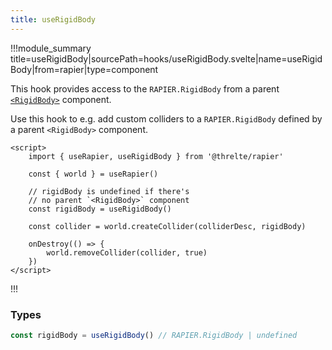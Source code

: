 ```yaml
---
title: useRigidBody
---
```


!!!module_summary title=useRigidBody|sourcePath=hooks/useRigidBody.svelte|name=useRigidBody|from=rapier|type=component

This hook provides access to the `RAPIER.RigidBody` from a parent [`<RigidBody>`](/rapier/rigid-body) component.

Use this hook to e.g. add custom colliders to a `RAPIER.RigidBody` defined by a parent `<RigidBody>` component.

```svelte
<script>
	import { useRapier, useRigidBody } from '@threlte/rapier'

	const { world } = useRapier()

	// rigidBody is undefined if there's
	// no parent `<RigidBody>` component
	const rigidBody = useRigidBody()

	const collider = world.createCollider(colliderDesc, rigidBody)

	onDestroy(() => {
		world.removeCollider(collider, true)
	})
</script>
```

!!!

### Types

```ts
const rigidBody = useRigidBody() // RAPIER.RigidBody | undefined
```
